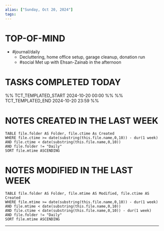 ```yaml
---
alias: ["Sunday, Oct 20, 2024"]
tags: 
---
```

# TOP-OF-MIND
- #journal/daily 
	- Decluttering, home office setup, garage cleanup, donation run
	- #social Met up with Ehsan-Zainab in the afternoon


# TASKS COMPLETED TODAY
%% TCT_TEMPLATED_START 2024-10-20 00:00 %%
%% TCT_TEMPLATED_END 2024-10-20 23:59 %%


# NOTES CREATED IN THE LAST WEEK
``` dataview
TABLE file.folder AS Folder, file.ctime As Created
WHERE file.ctime >= date(substring(this.file.name,0,10)) - dur(1 week) 
AND file.ctime < date(substring(this.file.name,0,10)) 
AND file.folder != "Daily"
SORT file.mtime ASCENDING
```

# NOTES MODIFIED IN THE LAST WEEK
``` dataview
TABLE file.folder AS Folder, file.mtime AS Modified, file.ctime AS Created
WHERE file.mtime >= date(substring(this.file.name,0,10)) - dur(1 week)
AND file.mtime < date(substring(this.file.name,0,10))
AND file.ctime < date(substring(this.file.name,0,10)) - dur(1 week)
AND file.folder != "Daily"
SORT file.mtime ASCENDING
```
---
